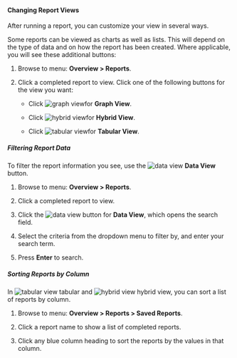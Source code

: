 #### Changing Report Views

After running a report, you can customize your view in several ways.

Some reports can be viewed as charts as well as lists. This will depend on the type of data and on how the report has been created. Where applicable, you will see these additional buttons:

1. Browse to menu: **Overview > Reports**.

2. Click a completed report to view. Click one of the following buttons for the view you want:

      - Click ![graph view](../images/graph-view.png)for **Graph View**.

      - Click ![hybrid view](../images/hybrid-view.png)for **Hybrid View**.

      - Click ![tabular view](../images/tabular-view.png)for **Tabular View**.

##### Filtering Report Data

To filter the report information you see, use the ![data view](../images/data-view.png) **Data View** button.

1. Browse to menu: **Overview > Reports**.

2. Click a completed report to view.

3. Click the ![data view](../images/data-view.png) button for **Data View**, which opens the search field.

4. Select the criteria from the dropdown menu to filter by, and enter your search term.

5. Press **Enter** to search.

##### Sorting Reports by Column

In ![tabular view](../images/tabular-view.png) tabular and ![hybrid view](../images/hybrid-view.png) hybrid view, you can sort a list of reports by column.

1. Browse to menu: **Overview > Reports > Saved Reports**.

2. Click a report name to show a list of completed reports.

3. Click any blue column heading to sort the reports by the values in that column.
